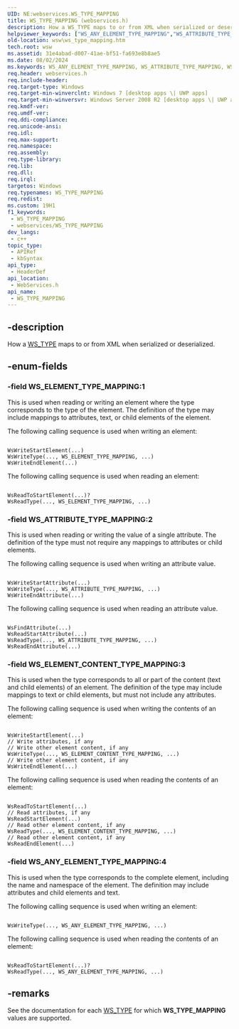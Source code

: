 ```yaml
---
UID: NE:webservices.WS_TYPE_MAPPING
title: WS_TYPE_MAPPING (webservices.h)
description: How a WS_TYPE maps to or from XML when serialized or deserialized.
helpviewer_keywords: ["WS_ANY_ELEMENT_TYPE_MAPPING","WS_ATTRIBUTE_TYPE_MAPPING","WS_ELEMENT_CONTENT_TYPE_MAPPING","WS_ELEMENT_TYPE_MAPPING","WS_TYPE_MAPPING","WS_TYPE_MAPPING enumeration [Web Services for Windows]","webservices/WS_ANY_ELEMENT_TYPE_MAPPING","webservices/WS_ATTRIBUTE_TYPE_MAPPING","webservices/WS_ELEMENT_CONTENT_TYPE_MAPPING","webservices/WS_ELEMENT_TYPE_MAPPING","webservices/WS_TYPE_MAPPING","wsw.ws_type_mapping"]
old-location: wsw\ws_type_mapping.htm
tech.root: wsw
ms.assetid: 31e4abad-d007-41ae-bf51-fa693e8b8ae5
ms.date: 08/02/2024
ms.keywords: WS_ANY_ELEMENT_TYPE_MAPPING, WS_ATTRIBUTE_TYPE_MAPPING, WS_ELEMENT_CONTENT_TYPE_MAPPING, WS_ELEMENT_TYPE_MAPPING, WS_TYPE_MAPPING, WS_TYPE_MAPPING enumeration [Web Services for Windows], webservices/WS_ANY_ELEMENT_TYPE_MAPPING, webservices/WS_ATTRIBUTE_TYPE_MAPPING, webservices/WS_ELEMENT_CONTENT_TYPE_MAPPING, webservices/WS_ELEMENT_TYPE_MAPPING, webservices/WS_TYPE_MAPPING, wsw.ws_type_mapping
req.header: webservices.h
req.include-header: 
req.target-type: Windows
req.target-min-winverclnt: Windows 7 [desktop apps \| UWP apps]
req.target-min-winversvr: Windows Server 2008 R2 [desktop apps \| UWP apps]
req.kmdf-ver: 
req.umdf-ver: 
req.ddi-compliance: 
req.unicode-ansi: 
req.idl: 
req.max-support: 
req.namespace: 
req.assembly: 
req.type-library: 
req.lib: 
req.dll: 
req.irql: 
targetos: Windows
req.typenames: WS_TYPE_MAPPING
req.redist: 
ms.custom: 19H1
f1_keywords:
 - WS_TYPE_MAPPING
 - webservices/WS_TYPE_MAPPING
dev_langs:
 - c++
topic_type:
 - APIRef
 - kbSyntax
api_type:
 - HeaderDef
api_location:
 - WebServices.h
api_name:
 - WS_TYPE_MAPPING
---
```


## -description

How a <a href="/windows/desktop/api/webservices/ne-webservices-ws_type">WS_TYPE</a> maps to or from XML when serialized
or deserialized.

## -enum-fields

### -field WS_ELEMENT_TYPE_MAPPING:1

This is used when reading or writing an element where the type
corresponds to the type of the element.
The definition of the type may include mappings to attributes,
text, or child elements of the element.

The following calling sequence is used when writing an element:

<pre><code class="lang-syntax">
WsWriteStartElement(...)
WsWriteType(..., WS_ELEMENT_TYPE_MAPPING, ...)
WsWriteEndElement(...)
</code></pre>

The following calling sequence is used when reading an element:

<pre><code class="lang-syntax">
WsReadToStartElement(...)?
WsReadType(..., WS_ELEMENT_TYPE_MAPPING, ...)
</code></pre>

### -field WS_ATTRIBUTE_TYPE_MAPPING:2

This is used when reading or writing the value of a single attribute.  The definition
of the type must not require any mappings to attributes or child elements.

The following calling sequence is used when writing an attribute value.

<pre><code class="lang-syntax">
WsWriteStartAttribute(...)
WsWriteType(..., WS_ATTRIBUTE_TYPE_MAPPING, ...)
WsWriteEndAttribute(...)
</code></pre>

The following calling sequence is used when reading an attribute value.

<pre><code class="lang-syntax">
WsFindAttribute(...)
WsReadStartAttribute(...)
WsReadType(..., WS_ATTRIBUTE_TYPE_MAPPING, ...)
WsReadEndAttribute(...)
</code></pre>

### -field WS_ELEMENT_CONTENT_TYPE_MAPPING:3

This is used when the type corresponds to all or part of the 
content (text and child elements) of an element.
The definition of the type may include mappings to text or child
elements, but must not include any attributes.

The following calling sequence is used when writing the contents
of an element:

<pre><code class="lang-syntax">
WsWriteStartElement(...)
// Write attributes, if any
// Write other element content, if any
WsWriteType(..., WS_ELEMENT_CONTENT_TYPE_MAPPING, ...)
// Write other element content, if any
WsWriteEndElement(...)
</code></pre>

The following calling sequence is used when reading the contents of
an element:

<pre><code class="lang-syntax">
WsReadToStartElement(...)
// Read attributes, if any
WsReadStartElement(...)
// Read other element content, if any
WsReadType(..., WS_ELEMENT_CONTENT_TYPE_MAPPING, ...)
// Read other element content, if any
WsReadEndElement(...)
</code></pre>

### -field WS_ANY_ELEMENT_TYPE_MAPPING:4

This is used when the type corresponds to the complete
element, including the name and namespace of the element.
The definition may include attributes and child elements
and text.

The following calling sequence is used when writing 
an element:

<pre><code class="lang-syntax">
WsWriteType(..., WS_ANY_ELEMENT_TYPE_MAPPING, ...)
</code></pre>

The following calling sequence is used when reading the contents of
an element:

<pre><code class="lang-syntax">
WsReadToStartElement(...)?
WsReadType(..., WS_ANY_ELEMENT_TYPE_MAPPING, ...)
</code></pre>

## -remarks

See the documentation for each <a href="/windows/desktop/api/webservices/ne-webservices-ws_type">WS_TYPE</a> 
for which <b>WS_TYPE_MAPPING</b> values are supported.
